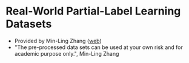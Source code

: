 # Real-World Partial-Label Learning Datasets

* Provided by Min-Ling Zhang ([web](https://palm.seu.edu.cn/zhangml/Resources.htm))
* "The pre-processed data sets can be used at your own risk and for academic purpose only.", Min-Ling Zhang

